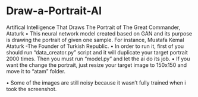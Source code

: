 # Draw-a-Portrait-AI
Artifical Intelligence That Draws The Portrait of The Great Commander, Ataturk
•	This neural network model created based on GAN and its purpose is drawing the portrait of given one sample. For instance, Mustafa Kemal Ataturk -The Founder of Turkish Republic.
•	In order to run it, first of you should run “data_creator.py” script and it will duplicate your target portrait 2000 times. Then you must run “model.py” and let the ai do its job. 
•	If you want the change the portrait, just resize your target image to 150x150 and move it to “atam” folder.
 
•	Some of the images are still noisy because it wasn’t fully trained when i took the screenshot.


